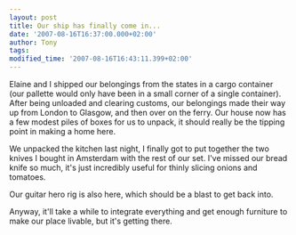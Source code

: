 ```yaml
---
layout: post
title: Our ship has finally come in...
date: '2007-08-16T16:37:00.000+02:00'
author: Tony
tags:
modified_time: '2007-08-16T16:43:11.399+02:00'
---
```


Elaine and I shipped our belongings from the states in a cargo container (our
pallette would only have been in a small corner of a single container). After
being unloaded and clearing customs, our belongings made their way up from
London to Glasgow, and then over on the ferry. Our house now has a few modest
piles of boxes for us to unpack, it should really be the tipping point in making
a home here.

We unpacked the kitchen last night, I finally got to put together the two knives
I bought in Amsterdam with the rest of our set. I've missed our bread knife so
much, it's just incredibly useful for thinly slicing onions and tomatoes.

Our guitar hero rig is also here, which should be a blast to get back into.

Anyway, it'll take a while to integrate everything and get enough furniture to
make our place livable, but it's getting there.